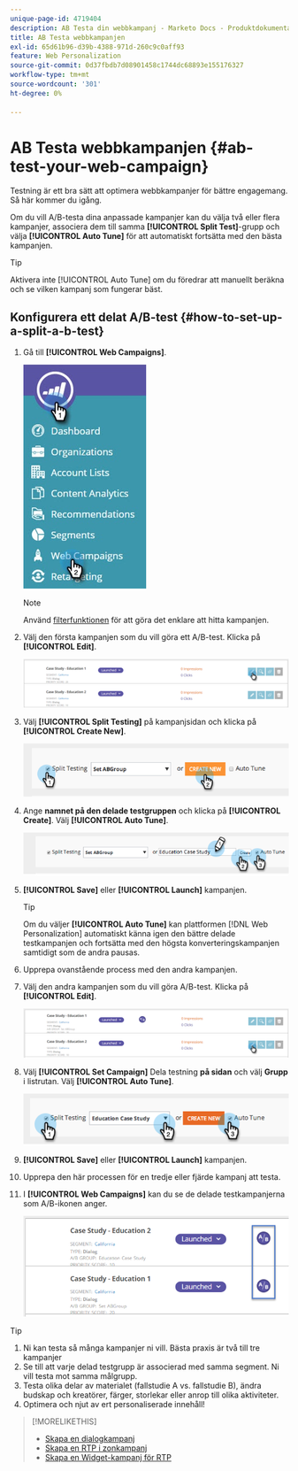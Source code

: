 ```yaml
---
unique-page-id: 4719404
description: AB Testa din webbkampanj - Marketo Docs - Produktdokumentation
title: AB Testa webbkampanjen
exl-id: 65d61b96-d39b-4388-971d-260c9c0aff93
feature: Web Personalization
source-git-commit: 0d37fbdb7d08901458c1744dc68893e155176327
workflow-type: tm+mt
source-wordcount: '301'
ht-degree: 0%

---
```


# AB Testa webbkampanjen {#ab-test-your-web-campaign}

Testning är ett bra sätt att optimera webbkampanjer för bättre engagemang. Så här kommer du igång.

Om du vill A/B-testa dina anpassade kampanjer kan du välja två eller flera kampanjer, associera dem till samma **[!UICONTROL Split Test]**-grupp och välja **[!UICONTROL Auto Tune]** för att automatiskt fortsätta med den bästa kampanjen.

>[!TIP]
>
>Aktivera inte [!UICONTROL Auto Tune] om du föredrar att manuellt beräkna och se vilken kampanj som fungerar bäst.

## Konfigurera ett delat A/B-test {#how-to-set-up-a-split-a-b-test}

1. Gå till **[!UICONTROL Web Campaigns]**.

   ![](assets/web-campaigns-hand-2.jpg)

   >[!NOTE]
   >
   >Använd [filterfunktionen](/help/marketo/product-docs/web-personalization/working-with-web-campaigns/filter-web-campaigns.md) för att göra det enklare att hitta kampanjen.

1. Välj den första kampanjen som du vill göra ett A/B-test. Klicka på **[!UICONTROL Edit]**.

   ![](assets/image2016-11-4-13-3a46-3a37.png)

1. Välj **[!UICONTROL Split Testing]** på kampanjsidan och klicka på **[!UICONTROL Create New]**.

   ![](assets/image2014-11-26-16-3a47-3a18.png)

1. Ange **namnet på den delade testgruppen** och klicka på **[!UICONTROL Create]**. Välj **[!UICONTROL Auto Tune]**.

   ![](assets/image2014-11-26-16-3a52-3a24.png)

1. **[!UICONTROL Save]** eller **[!UICONTROL Launch]** kampanjen.

   >[!TIP]
   >
   >Om du väljer **[!UICONTROL Auto Tune]** kan plattformen [!DNL Web Personalization] automatiskt känna igen den bättre delade testkampanjen och fortsätta med den högsta konverteringskampanjen samtidigt som de andra pausas.

1. Upprepa ovanstående process med den andra kampanjen.

1. Välj den andra kampanjen som du vill göra A/B-test. Klicka på **[!UICONTROL Edit]**.

   ![](assets/image2016-11-4-13-3a51-3a39.png)

1. Välj **[!UICONTROL Set Campaign]** Dela testning **på sidan** och välj **Grupp** i listrutan. Välj **[!UICONTROL Auto Tune]**.

   ![](assets/image2014-11-26-17-3a2-3a17.png)

1. **[!UICONTROL Save]** eller **[!UICONTROL Launch]** kampanjen.

1. Upprepa den här processen för en tredje eller fjärde kampanj att testa.

1. I **[!UICONTROL Web Campaigns]** kan du se de delade testkampanjerna som A/B-ikonen anger.

   ![](assets/image2016-11-4-13-3a55-3a5.png)

>[!TIP]
>
>1. Ni kan testa så många kampanjer ni vill. Bästa praxis är två till tre kampanjer
>1. Se till att varje delad testgrupp är associerad med samma segment. Ni vill testa mot samma målgrupp.
>1. Testa olika delar av materialet (fallstudie A vs. fallstudie B), ändra budskap och kreatörer, färger, storlekar eller anrop till olika aktiviteter.
>1. Optimera och njut av ert personaliserade innehåll!

>[!MORELIKETHIS]
>
>* [Skapa en dialogkampanj](/help/marketo/product-docs/web-personalization/working-with-web-campaigns/create-a-new-dialog-web-campaign.md)
>* [Skapa en RTP i zonkampanj](/help/marketo/product-docs/web-personalization/working-with-web-campaigns/create-a-new-in-zone-web-campaign.md)
>* [Skapa en Widget-kampanj för RTP](/help/marketo/product-docs/web-personalization/working-with-web-campaigns/create-a-new-widget-web-campaign.md)
